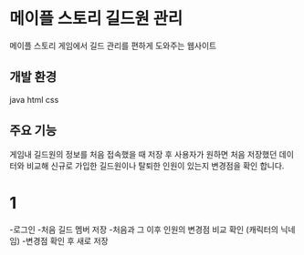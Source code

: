 # 메이플 스토리 길드원 관리

메이플 스토리 게임에서 길드 관리를 편하게 도와주는 웹사이트


## 개발 환경
java html css


## 주요 기능
게임내 길드원의 정보를 처음 접속했을 때 저장 후 사용자가 원하면 처음 저장했던 데이터와 비교해 신규로 가입한 길드원이나 탈퇴한 인원이 있는지 변경점을 확인 합니다.


# 1
-로그인
-처음 길드 멤버 저장 
-처음과 그 이후 인원의 변경점 비교 확인 (캐릭터의 닉네임)
-변경점 확인 후 새로 저장


